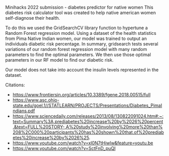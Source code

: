 Minihacks 2022 submission - diabetes predictor for native women
This diabetes risk calculator tool was created to help native american women self-diagnose their health.

To do this we used the GridSearchCV library function to hypertune a Random Forest regression model. Using a dataset of the health statistics from Pima Native Indian women, our model was trained to output an individuals diabetic risk percentage. 
In summary, gridsearch tests several variations of our random forest regression model with many random parameters to find the optimal parameters. We then use those optimal parameters in our RF model to find our diabetic risk.

Our model does not take into account the insulin levels represented in the dataset. 


Citations:
- https://www.frontiersin.org/articles/10.3389/fgene.2018.00515/full 
- https://www.asc.ohio-state.edu/goel.1//STATLEARN/PROJECTS/Presentations/Diabetes_PimaIndians.pdf
- https://www.sciencedaily.com/releases/2013/08/130822091024.htm#:~:text=Summary%3A,prediabetes%20increase%20by%2026%20percent.&text=FULL%20STORY-,A%20study%20involving%20more%20than%208%2C000%20participants%20has%20shown%20that,of%20prediabetes%20increase%20by%2026%25. 
- https://www.youtube.com/watch?v=xl0N7tHiwlw&feature=youtu.be 
- https://www.youtube.com/watch?v=SctFnD_puQI 
